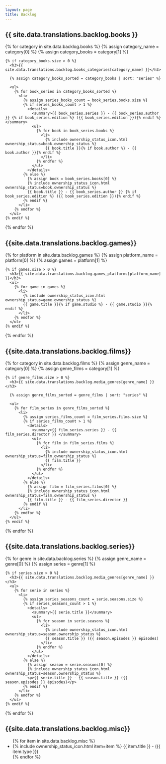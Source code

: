 ```yaml
---
layout: page
title: Backlog
---
```


<div class="backlog-section books-section">
  <h2><i class="fa-solid fa-book category-icon book-icon"></i> {{ site.data.translations.backlog.books }}</h2>

  {% for category in site.data.backlog.books %}
    {% assign category_name = category[0] %}
    {% assign category_books = category[1] %}

    {% if category_books.size > 0 %}
      <h3>{{ site.data.translations.backlog.books_categories[category_name] }}</h3>

      {% assign category_books_sorted = category_books | sort: "series" %}

      <ul>
        {% for book_series in category_books_sorted %}
          <li>
            {% assign series_books_count = book_series.books.size %}
            {% if series_books_count > 1 %}
              <details>
                <summary>{{ book_series.series }} - {{ book_series.author }} {% if book_series.edition %} ({{ book_series.edition }}){% endif %} </summary>
                <ul>
                  {% for book in book_series.books %}
                    <li>
                      {% include ownership_status_icon.html ownership_status=book.ownership_status %}
                      {{ book.title }}{% if book.author %} - {{ book.author }}{% endif %}
                    </li>
                  {% endfor %}
                </ul>
              </details>
            {% else %}
              {% assign book = book_series.books[0] %}
              {% include ownership_status_icon.html ownership_status=book.ownership_status %}
              {{ book.title }} - {{ book_series.author }} {% if book_series.edition %} ({{ book_series.edition }}){% endif %}
            {% endif %}
          </li>
        {% endfor %}
      </ul>
    {% endif %}
  {% endfor %}
</div>

<div class="backlog-section games-section">
  <h2><i class="fa-solid fa-gamepad category-icon game-icon"></i>  {{site.data.translations.backlog.games}}</h2>
{% for platform in site.data.backlog.games %}
    {% assign platform_name = platform[0] %}
    {% assign games = platform[1] %}

    {% if games.size > 0 %}
      <h3>{{ site.data.translations.backlog.games_platforms[platform_name] }}</h3>
      <ul>
        {% for game in games %}
          <li>
            {% include ownership_status_icon.html ownership_status=game.ownership_status %}
            {{ game.title }}{% if game.studio %} - {{ game.studio }}{% endif %}
          </li>
        {% endfor %}
      </ul>
    {% endif %}
  {% endfor %}
</div>

<div class="backlog-section films-section">
  <h2> <i class="fa-solid fa-film category-icon film-icon"></i> {{site.data.translations.backlog.films}}</h2>
  {% for category in site.data.backlog.films %}
    {% assign genre_name = category[0] %}
    {% assign genre_films = category[1] %}

    {% if genre_films.size > 0 %}
      <h3>{{ site.data.translations.backlog.media_genres[genre_name] }}</h3>

      {% assign genre_films_sorted = genre_films | sort: "series" %}

      <ul>
        {% for film_series in genre_films_sorted %}
          <li>
            {% assign series_films_count = film_series.films.size %}
            {% if series_films_count > 1 %}
              <details>
                <summary>{{ film_series.series }} - {{ film_series.director }} </summary>
                <ul>
                  {% for film in film_series.films %}
                    <li>
                      {% include ownership_status_icon.html ownership_status=film.ownership_status %}
                      {{ film.title }}
                    </li>
                  {% endfor %}
                </ul>
              </details>
            {% else %}
              {% assign film = film_series.films[0] %}
              {% include ownership_status_icon.html ownership_status=film.ownership_status %}
              {{ film.title }} - {{ film_series.director }}
            {% endif %}
          </li>
        {% endfor %}
      </ul>
    {% endif %}
  {% endfor %}
</div>

<div class="backlog-section series-section">
  <h2><i class="fa-solid fa-tv category-icon series-icon"></i>  {{site.data.translations.backlog.series}}</h2>
  
  {% for genre in site.data.backlog.series %}
    {% assign genre_name = genre[0] %}
    {% assign series = genre[1] %}

    {% if series.size > 0 %}
      <h3>{{ site.data.translations.backlog.media_genres[genre_name] }}</h3>
      <ul>
        {% for serie in series %}
          <li>
            {% assign series_seasons_count = serie.seasons.size %}
            {% if series_seasons_count > 1 %}
              <details>
                <summary>{{ serie.title }}</summary>
                <ul>
                  {% for season in serie.seasons %}
                    <li>
                      {% include ownership_status_icon.html ownership_status=season.ownership_status %}
                      {{ season.title }} ({{ season.episodes }} épisodes)
                    </li>
                  {% endfor %}
                </ul>
              </details>
            {% else %}
              {% assign season = serie.seasons[0] %}
              {% include ownership_status_icon.html ownership_status=season.ownership_status %}
              <p>{{ serie.title }} - {{ season.title }} ({{ season.episodes }} épisodes)</p>
            {% endif %}
          </li>
        {% endfor %}
      </ul>
    {% endif %}
  {% endfor %}
</div>

<div class="backlog-section misc-section">
  <h2> <i class="fa-solid fa-star category-icon default-icon"></i> {{site.data.translations.backlog.misc}}</h2>
  <ul>
    {% for item in site.data.backlog.misc %}
      <li>
        {% include ownership_status_icon.html item=item %}
        {{ item.title }} - ({{ item.type }})
      </li>
    {% endfor %}
  </ul>
</div>
